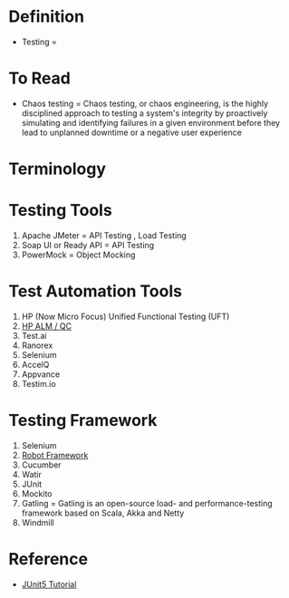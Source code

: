 # Definition
* Testing =

# To Read
* Chaos testing = Chaos testing, or chaos engineering, is the highly disciplined approach to testing a system's integrity by proactively simulating and identifying failures in a given environment before they lead to unplanned downtime or a negative user experience

# Terminology

# Testing Tools
1. Apache JMeter = API Testing , Load Testing
2. Soap UI or Ready API = API Testing
3. PowerMock = Object Mocking

# Test Automation Tools
1. HP (Now Micro Focus) Unified Functional Testing (UFT)
2. [HP ALM / QC](https://www.tutorialspoint.com/hp-alm-qc-a-testing-tool-to-look-for)
3. Test.ai
4. Ranorex
5. Selenium
6. AccelQ
7. Appvance
8. Testim.io

# Testing Framework
1. Selenium
2. [Robot Framework](https://robotframework.org/)
3. Cucumber
4. Watir
5. JUnit
6. Mockito
7. Gatling = Gatling is an open-source load- and performance-testing framework based on Scala, Akka and Netty
8. Windmill


# Reference
* [JUnit5 Tutorial](https://www.youtube.com/watch?v=2E3WqYupx7c&t=91s)
